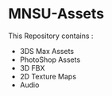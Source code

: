 # MNSU-Assets

This Repository contains :
* 3DS Max Assets
* PhotoShop Assets
* 3D FBX
* 2D Texture Maps
* Audio
